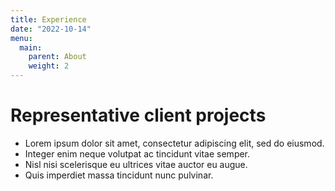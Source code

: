 ```yaml
---
title: Experience
date: "2022-10-14"
menu:
  main:
    parent: About
    weight: 2
---
```


# Representative client projects

+ Lorem ipsum dolor sit amet, consectetur adipiscing elit, sed do eiusmod.
+ Integer enim neque volutpat ac tincidunt vitae semper.
+ Nisl nisi scelerisque eu ultrices vitae auctor eu augue.
+ Quis imperdiet massa tincidunt nunc pulvinar.